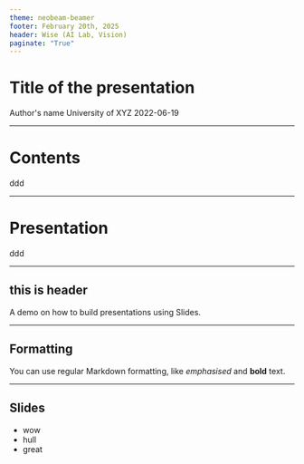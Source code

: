 ```yaml
---
theme: neobeam-beamer
footer: February 20th, 2025
header: Wise (AI Lab, Vision)
paginate: "True"
---
```

<!-- _class: title -->
# Title of the presentation
Author's name
University of XYZ
2022-06-19

---
# Contents
ddd

---

# Presentation
ddd

---

## this is header

A demo on how to build presentations using Slides.

---

## Formatting

You can use regular Markdown formatting, like *emphasised* and **bold** text.

---

## Slides
- wow
- hull
- great